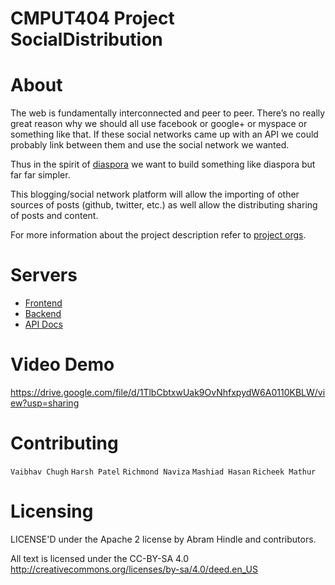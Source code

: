 
CMPUT404 Project SocialDistribution
===================================

# About
The web is fundamentally interconnected and peer to peer. There’s no really great reason why we should all use facebook or google+ or myspace or something like that. If these social networks came up with an API we could probably link between them and use the social network we wanted. 

Thus in the spirit of [diaspora](https://diasporafoundation.org/) we want to build something like diaspora but far far simpler.

This blogging/social network platform will allow the importing of other sources of posts (github, twitter, etc.) as well allow the distributing sharing of posts and content.

For more information about the project description refer to [project orgs](https://github.com/CMPUT-404-Project/Group-Project/blob/main/project.org).

# Servers 
- [Frontend](https://social-team-18.netlify.app/)
- [Backend](https://distributed-social-net.herokuapp.com/)
- [API Docs](https://distributed-social-net.herokuapp.com/)

# Video Demo
https://drive.google.com/file/d/1TlbCbtxwUak9OvNhfxpydW6A0110KBLW/view?usp=sharing


# Contributing

`Vaibhav Chugh`
`Harsh Patel`
`Richmond Naviza`
`Mashiad Hasan`
`Richeek Mathur`




# Licensing
LICENSE'D under the Apache 2 license by Abram Hindle and contributors.

All text is licensed under the CC-BY-SA 4.0 http://creativecommons.org/licenses/by-sa/4.0/deed.en_US

